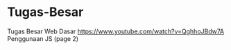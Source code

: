 # Tugas-Besar
Tugas Besar Web Dasar
https://www.youtube.com/watch?v=QghhoJBdw7A Penggunaan JS (page 2)
